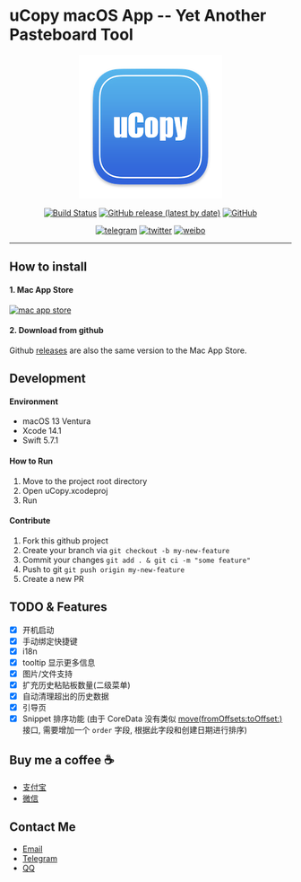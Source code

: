 # uCopy macOS App -- Yet Another Pasteboard Tool

<div align="center">

![uCopy](https://github.com/FaiChou/uCopy/blob/main/uCopy/Assets.xcassets/AppIcon.appiconset/icon-256.png?raw=true)

[![Build Status](https://app.travis-ci.com/FaiChou/uCopy.svg?branch=main)](https://app.travis-ci.com/FaiChou/uCopy)
[![GitHub release (latest by date)](https://img.shields.io/github/v/release/faichou/uCopy)](https://github.com/FaiChou/uCopy/releases)
[![GitHub](https://img.shields.io/github/license/faichou/uCopy)](https://github.com/FaiChou/uCopy/blob/main/LICENSE)

[![telegram](https://img.shields.io/badge/chat-Telegram-blueviolet?style=flat-square&logo=Telegram)](https://t.me/faichou)
[![twitter](https://img.shields.io/badge/follow-Tweet-blue?style=flat-square&logo=Twitter)](https://twitter.com/FaiChou_zh)
[![weibo](https://img.shields.io/badge/follow-Weibo-red?style=flat-square&logo=sina-weibo)](https://weibo.com/u/2949335311)

</div>

-----


## How to install

#### 1. Mac App Store

[![mac app store](https://developer.apple.com/app-store/marketing/guidelines/images/badge-download-on-the-mac-app-store.svg)](https://apps.apple.com/cn/app/ucopy/id6444760480?l=en&mt=12)


#### 2. Download from github

Github [releases](https://github.com/FaiChou/uCopy/releases) are also the same version to the Mac App Store.


## Development

#### Environment

- macOS 13 Ventura
- Xcode 14.1
- Swift 5.7.1

#### How to Run

1. Move to the project root directory
2. Open uCopy.xcodeproj
3. Run

#### Contribute

1. Fork this github project
2. Create your branch via `git checkout -b my-new-feature`
3. Commit your changes `git add . & git ci -m "some feature"`
4. Push to git `git push origin my-new-feature`
5. Create a new PR



## TODO & Features

- [X] 开机启动
- [x] 手动绑定快捷键
- [x] i18n
- [x] tooltip 显示更多信息
- [x] 图片/文件支持
- [x] 扩充历史粘贴板数量(二级菜单)
- [x] 自动清理超出的历史数据
- [x] 引导页
- [x] Snippet 排序功能 (由于 CoreData 没有类似 [move(fromOffsets:toOffset:)](https://developer.apple.com/documentation/Swift/MutableCollection/move(fromOffsets:toOffset:)) 接口, 需要增加一个 `order` 字段, 根据此字段和创建日期进行排序)

## Buy me a coffee ☕️

- [支付宝](https://github.com/FaiChou/uCopy/blob/main/oss/ali.JPG?raw=true)
- [微信](https://github.com/FaiChou/uCopy/blob/main/oss/wechat.JPG?raw=true)

## Contact Me

- [Email](mailto:faichou.zh@gmail.com)
- [Telegram](https:t.me/faichou)
- [QQ](tencent://message/?uin=95301527&Site=&Menu=yes)
